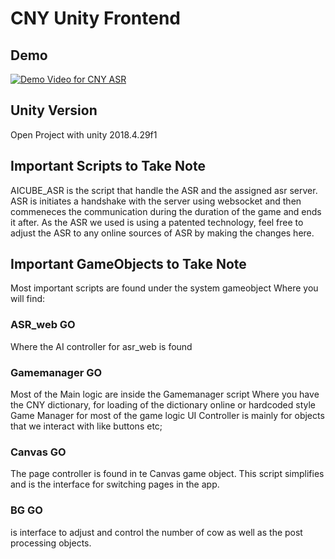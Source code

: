 # CNY Unity Frontend

## Demo

[![Demo Video for CNY ASR](https://res.cloudinary.com/marcomontalbano/image/upload/v1643866537/video_to_markdown/images/youtube--v8Acs_Zbszw-c05b58ac6eb4c4700831b2b3070cd403.jpg)](https://www.youtube.com/watch?v=v8Acs_Zbszw "Demo Video for CNY ASR")

## Unity Version

Open Project with unity 2018.4.29f1

## Important Scripts to Take Note
AICUBE_ASR is the script that handle the ASR and the assigned asr server.
ASR is initiates a handshake with the server using websocket and then commeneces the communication during the duration of the game and ends it after.
As the ASR we used is using a patented technology, feel free to adjust the ASR to any online sources of ASR by making the changes here.

## Important GameObjects to Take Note

Most important scripts are found under the system gameobject
Where you will find:

### ASR_web GO

Where the AI controller for asr_web is found

### Gamemanager GO

Most of the Main logic are inside the Gamemanager script
Where you have the
CNY dictionary, for loading of the dictionary online or hardcoded style
Game Manager for most of the game logic 
UI Controller is mainly for objects that we interact with like buttons etc;

### Canvas GO

The page controller is found in te Canvas game object. This script simplifies and is the interface for switching pages in the app.

### BG GO
is interface to adjust and control the number of cow as well as the post processing objects.
